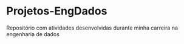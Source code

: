 # Projetos-EngDados
Repositório com atividades desenvolvidas durante minha carreira na engenharia de dados

